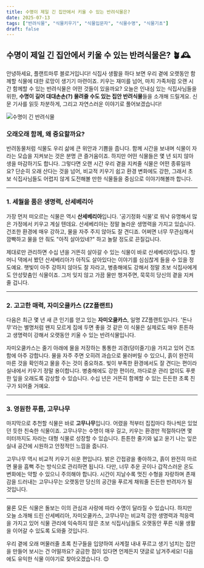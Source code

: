```yaml
---
title: 수명이 제일 긴 집안에서 키울 수 있는 반려식물은?
date: 2025-07-13
tags: ["반려식물", "식물키우기", "식물입문자", "식물수명", "식물기초"]
draft: false
---
```


## 수명이 제일 긴 집안에서 키울 수 있는 반려식물은? 🪴🕰️

안녕하세요, 플랜트마루 블로거입니다! 식집사 생활을 하다 보면 우리 곁에 오랫동안 함께할 식물에 대한 로망이 생기기 마련이죠. 키우는 재미를 넘어, 마치 가족처럼 오랜 시간 함께할 수 있는 반려식물은 어떤 것들이 있을까요? 오늘은 인내심 있는 식집사님들을 위한, **수명이 길어 대대손손(?) 물려줄 수도 있는 집안 반려식물**들을 소개해 드릴게요. 신문 기사를 읽듯 차분하게, 그리고 자연스러운 이야기로 풀어보겠습니다!

![수명이 긴 반려식물](/images/longest-living-houseplants.png)

### 오래오래 함께, 왜 중요할까요?

반려동물처럼 식물도 우리 삶에 큰 위안과 기쁨을 줍니다. 함께 시간을 보내며 식물이 자라는 모습을 지켜보는 것은 분명 큰 즐거움이죠. 하지만 어떤 식물들은 몇 년 되지 않아 생을 마감하기도 합니다. 그렇다면 오랜 시간 우리 곁을 지켜줄 식물은 어떤 종류일까요? 단순히 오래 산다는 것을 넘어, 비교적 키우기 쉽고 환경 변화에도 강한, 그래서 초보 식집사님들도 어렵지 않게 도전해볼 만한 식물들을 중심으로 이야기해볼까 합니다.

---

### 1. 세월을 품은 생명력, **산세베리아**

가장 먼저 떠오르는 식물은 역시 **산세베리아**입니다. '공기정화 식물'로 워낙 유명해서 많은 가정에서 키우고 계실 텐데요. 산세베리아는 정말 놀라운 생명력을 가지고 있습니다. 건조한 환경에 매우 강하고, 물을 자주 주지 않아도 잘 견디죠. 어쩌면 너무 무관심해서 깜빡하고 물을 안 줘도 "아직 살아있네?" 하고 놀랄 정도로 끈질깁니다.

제대로만 관리하면 수십 년을 거뜬히 살아갈 수 있는 식물이 바로 산세베리아입니다. 할머니 댁에서 봤던 산세베리아가 아직도 살아있다는 이야기를 심심찮게 들을 수 있을 정도예요. 햇빛이 아주 강하지 않아도 잘 자라고, 병충해에도 강해서 정말 초보 식집사에게도 안성맞춤인 식물이죠. 그저 잊지 않고 가끔 물만 챙겨주면, 묵묵히 당신의 곁을 지켜줄 겁니다.

---

### 2. 고고한 매력, **자미오쿨카스 (ZZ플랜트)**

다음은 최근 몇 년 새 큰 인기를 얻고 있는 **자미오쿨카스**, 일명 ZZ플랜트입니다. '돈나무'라는 별명처럼 왠지 모르게 집에 두면 좋을 것 같은 이 식물은 실제로도 매우 튼튼하고 생명력이 강해서 오랫동안 키울 수 있는 반려식물입니다.

자미오쿨카스는 줄기 아래에 물을 저장하는 통통한 괴경(덩이줄기)을 가지고 있어 건조함에 아주 강합니다. 물을 자주 주면 오히려 과습으로 물러버릴 수 있으니, 흙이 완전히 마른 것을 확인하고 물을 주는 것이 중요하죠. 빛이 부족한 환경에서도 잘 견디는 편이라 실내에서 키우기 정말 용이합니다. 병충해에도 강한 편이라, 까다로운 관리 없이도 푸릇한 잎을 오래도록 감상할 수 있습니다. 수십 년은 거뜬히 함께할 수 있는 든든한 초록 친구가 되어줄 거예요.

---

### 3. 영원한 푸름, **고무나무**

마지막으로 추천할 식물은 바로 **고무나무**입니다. 어렸을 적부터 집집마다 하나씩은 있었던 듯한 친숙한 식물이죠. 고무나무는 수명이 매우 길고, 키우는 환경만 적절하다면 몇 미터까지도 자라는 대형 식물로 성장할 수 있습니다. 튼튼한 줄기와 넓고 윤기 나는 잎은 실내 공간에 시원하고 안정적인 느낌을 줍니다.

고무나무 역시 비교적 키우기 쉬운 편입니다. 밝은 간접광을 좋아하고, 흙이 완전히 마르면 물을 흠뻑 주는 방식으로 관리하면 됩니다. 다만, 너무 추운 곳이나 갑작스러운 온도 변화에는 약할 수 있으니 주의해야 합니다. 시간이 지날수록 멋진 수형을 자랑하며 존재감을 드러내는 고무나무는 오랫동안 당신의 공간을 푸르게 채워줄 든든한 반려자가 될 것입니다.

---

물론 모든 식물은 돌보는 이의 관심과 사랑에 따라 수명이 달라질 수 있습니다. 하지만 오늘 소개해 드린 산세베리아, 자미오쿨카스, 고무나무는 비교적 강한 생명력과 적응력을 가지고 있어 식물 관리에 익숙하지 않은 초보 식집사님들도 오랫동안 푸른 식물 생활을 이어갈 수 있도록 도와줄 것입니다.

우리 곁에 오래 머물러줄 초록 친구들을 입양하여 사계절 내내 푸르고 생기 넘치는 집안을 만들어 보시는 건 어떨까요? 궁금한 점이 있다면 언제든지 댓글로 남겨주세요! 다음에도 유익한 식물 이야기로 찾아오겠습니다. 😊